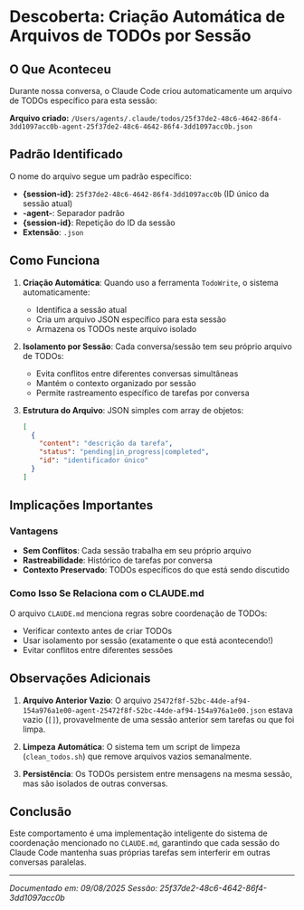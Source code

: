 # Descoberta: Criação Automática de Arquivos de TODOs por Sessão

## O Que Aconteceu

Durante nossa conversa, o Claude Code criou automaticamente um arquivo de TODOs específico para esta sessão:

**Arquivo criado:** `/Users/agents/.claude/todos/25f37de2-48c6-4642-86f4-3dd1097acc0b-agent-25f37de2-48c6-4642-86f4-3dd1097acc0b.json`

## Padrão Identificado

O nome do arquivo segue um padrão específico:
- **{session-id}**: `25f37de2-48c6-4642-86f4-3dd1097acc0b` (ID único da sessão atual)
- **-agent-**: Separador padrão
- **{session-id}**: Repetição do ID da sessão
- **Extensão**: `.json`

## Como Funciona

1. **Criação Automática**: Quando uso a ferramenta `TodoWrite`, o sistema automaticamente:
   - Identifica a sessão atual
   - Cria um arquivo JSON específico para esta sessão
   - Armazena os TODOs neste arquivo isolado

2. **Isolamento por Sessão**: Cada conversa/sessão tem seu próprio arquivo de TODOs:
   - Evita conflitos entre diferentes conversas simultâneas
   - Mantém o contexto organizado por sessão
   - Permite rastreamento específico de tarefas por conversa

3. **Estrutura do Arquivo**: JSON simples com array de objetos:
   ```json
   [
     {
       "content": "descrição da tarefa",
       "status": "pending|in_progress|completed",
       "id": "identificador único"
     }
   ]
   ```

## Implicações Importantes

### Vantagens
- **Sem Conflitos**: Cada sessão trabalha em seu próprio arquivo
- **Rastreabilidade**: Histórico de tarefas por conversa
- **Contexto Preservado**: TODOs específicos do que está sendo discutido

### Como Isso Se Relaciona com o CLAUDE.md
O arquivo `CLAUDE.md` menciona regras sobre coordenação de TODOs:
- Verificar contexto antes de criar TODOs
- Usar isolamento por sessão (exatamente o que está acontecendo!)
- Evitar conflitos entre diferentes sessões

## Observações Adicionais

1. **Arquivo Anterior Vazio**: O arquivo `25472f8f-52bc-44de-af94-154a976a1e00-agent-25472f8f-52bc-44de-af94-154a976a1e00.json` estava vazio (`[]`), provavelmente de uma sessão anterior sem tarefas ou que foi limpa.

2. **Limpeza Automática**: O sistema tem um script de limpeza (`clean_todos.sh`) que remove arquivos vazios semanalmente.

3. **Persistência**: Os TODOs persistem entre mensagens na mesma sessão, mas são isolados de outras conversas.

## Conclusão

Este comportamento é uma implementação inteligente do sistema de coordenação mencionado no `CLAUDE.md`, garantindo que cada sessão do Claude Code mantenha suas próprias tarefas sem interferir em outras conversas paralelas.

---

*Documentado em: 09/08/2025*
*Sessão: 25f37de2-48c6-4642-86f4-3dd1097acc0b*